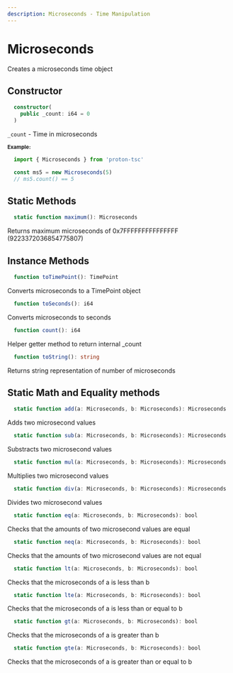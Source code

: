 ```yaml
---
description: Microseconds - Time Manipulation
---
```


# Microseconds

Creates a microseconds time object

## Constructor

```ts
  constructor(
    public _count: i64 = 0
  )
  ```
  `_count` - Time in microseconds

<sub>**Example:**</sub>
```ts
  import { Microseconds } from 'proton-tsc'

  const ms5 = new Microseconds(5)
  // ms5.count() == 5
```

## Static Methods
```ts
  static function maximum(): Microseconds
  ```

  Returns maximum microseconds of 0x7FFFFFFFFFFFFFFF (9223372036854775807)

## Instance Methods
```ts
  function toTimePoint(): TimePoint
  ```

  Converts microseconds to a TimePoint object

```ts
  function toSeconds(): i64
  ```

  Converts microseconds to seconds

```ts
  function count(): i64
  ```

  Helper getter method to return internal _count

```ts
  function toString(): string
  ```

  Returns string representation of number of microseconds


## Static Math and Equality methods
```ts
  static function add(a: Microseconds, b: Microseconds): Microseconds
  ```
  Adds two microsecond values

```ts
  static function sub(a: Microseconds, b: Microseconds): Microseconds
  ```
  Substracts two microsecond values

```ts
  static function mul(a: Microseconds, b: Microseconds): Microseconds
  ```
  Multiplies two microsecond values

```ts
  static function div(a: Microseconds, b: Microseconds): Microseconds
  ```
  Divides two microsecond values

```ts
  static function eq(a: Microseconds, b: Microseconds): bool
  ```
  Checks that the amounts of two microsecond values are equal

```ts
  static function neq(a: Microseconds, b: Microseconds): bool
  ```
  Checks that the amounts of two microsecond values are not equal
  
```ts
  static function lt(a: Microseconds, b: Microseconds): bool
  ```
  Checks that the microseconds of a is less than b

```ts
  static function lte(a: Microseconds, b: Microseconds): bool
  ```
  Checks that the microseconds of a is less than or equal to b

```ts
  static function gt(a: Microseconds, b: Microseconds): bool
  ```
  Checks that the microseconds of a is greater than b

```ts
  static function gte(a: Microseconds, b: Microseconds): bool
  ```
  Checks that the microseconds of a is greater than or equal to b